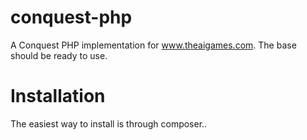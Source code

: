 conquest-php
============

A Conquest PHP implementation for www.theaigames.com. The base should be ready to use.

Installation
============

The easiest way to install is through composer..
